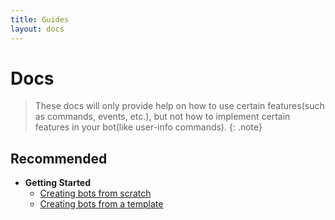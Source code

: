 ```yaml
---
title: Guides
layout: docs
---
```


# Docs

> These docs will only provide help on how to use certain features(such as commands, events, etc.), but not how to implement certain features in your bot(like user-info commands).
{: .note}

## Recommended

- **Getting Started**
    - [Creating bots from scratch](./createBotScratch)
    - [Creating bots from a template](./createBotTemplate)